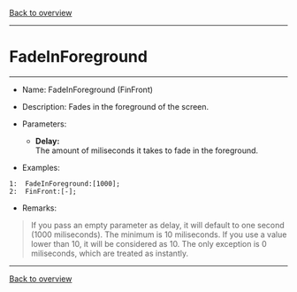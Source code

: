 [Back to overview](index.md)

---
# FadeInForeground
---
- Name: FadeInForeground (FinFront)
- Description: Fades in the foreground of the screen.
- Parameters:
  - **Delay:**  
    The amount of miliseconds it takes to fade in the foreground.

- Examples:
```
1:  FadeInForeground:[1000];
2:  FinFront:[-];
```

- Remarks:
> If you pass an empty parameter as delay, it will default to one second (1000 miliseconds).
The minimum is 10 miliseconds. If you use a value lower than 10, it will be considered as 10. The only exception is 0 miliseconds, which are treated as instantly.

---
[Back to overview](index.md)